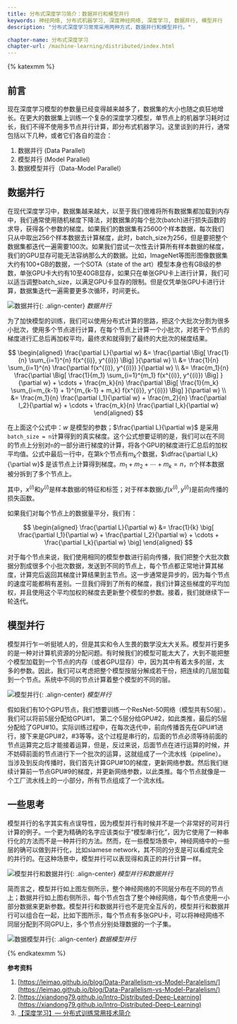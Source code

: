 ```yaml
---
title: 分布式深度学习简介：数据并行和模型并行
keywords: 神经网络, 分布式机器学习, 深度神经网络, 深度学习, 数据并行, 模型并行
description: "分布式深度学习常常采用两种方式，数据并行和模型并行。"

chapter-name: 分布式深度学习
chapter-url: /machine-learning/distributed/index.html
---
```


{% katexmm %}

## 前言

现在深度学习模型的参数量已经变得越来越多了，数据集的大小也随之疯狂地增长。在更大的数据集上训练一个复杂的深度学习模型，单节点上的机器学习耗时过长，我们不得不使用多节点并行计算，即分布式机器学习。这里谈到的并行，通常包括以下几种，或者它们各自的混合：

1. 数据并行 (Data Parallel)
2. 模型并行 (Model Parallel)
3. 数据模型并行（Data-Model Parallel）

## 数据并行

在现代深度学习中，数据集越来越大，以至于我们很难将所有数据集都加载到内存中，我们通常使用随机梯度下降法，对数据集的每个批次(batch)进行损失函数的求导，获得各个参数的梯度。如果我们的数据集有25600个样本数据，每次我们只从中取出256个样本数据去计算梯度，此时，batch_size为256，但是要把整个数据集都迭代一遍需要100次。如果我们尝试一次性去计算所有样本数据的梯度，我们的GPU显存可能无法容纳那么大的数据。比如，ImageNet等图形图像数据集大约有100+GB的数据，一个SOTA（state of the art）模型本身也有GB级的参数，单张GPU卡大约有10至40GB显存，如果只在单张GPU卡上进行计算，我们可以适当调整batch_size，以满足GPU卡显存的限制。但是仅凭单张GPU卡进行计算，数据集迭代一遍需要更多次循环，时间更长。

![数据并行](http://aixingqiu-1258949597.cos.ap-beijing.myqcloud.com/2020-12-17-054300.jpg){: .align-center}
*数据并行*

为了加快模型的训练，我们可以使用分布式计算的思路，把这个大批次分割为很多小批次，使用多个节点进行计算，在每个节点上计算一个小批次，对若干个节点的梯度进行汇总后再加权平均，最终求和就得到了最终的大批次的梯度结果。

$$
\begin{aligned}
\frac{\partial L}{\partial w} 
&= \frac{\partial \Big[ \frac{1}{n} \sum_{i=1}^{n} f(x^{(i)}, y^{(i)}) \Big] }{\partial w} \\
&= \frac{1}{n} \sum_{i=1}^{n}  \frac{\partial f(x^{(i)}, y^{(i)}) }{\partial w} \\
&= \frac{m_1}{n} \frac{\partial \Big[ \frac{1}{m_1} \sum_{i=1}^{m_1} f(x^{(i)}, y^{(i)}) \Big] }{\partial w} + \cdots + \frac{m_k}{n}  \frac{\partial \Big[ \frac{1}{m_k} \sum_{i=m_{k-1} + 1}^{m_{k-1} + m_k} f(x^{(i)}, y^{(i)}) \Big] }{\partial w} \\
&= \frac{m_1}{n} \frac{\partial l_1}{\partial w} + \frac{m_2}{n} \frac{\partial l_2}{\partial w} + \cdots + \frac{m_k}{n} \frac{\partial l_k}{\partial w}
\end{aligned}
$$

在上面这个公式中：$w$ 是模型的参数；$\frac{\partial L}{\partial w}$ 是采用`batch_size = n`计算得到的真实梯度。这个公式想要证明的是，我们可以在不同的节点上分别对`n`的一部分进行梯度的计算，将各个GPU的梯度进行汇总后的加权平均值。公式中最后一行中，在第k个节点有$m_k$个数据，$\dfrac{\partial l_k}{\partial w}$ 是该节点上计算得到梯度。$m_1+m_2+\cdots+m_k = n$，n个样本数据被分拆到了多个节点上。

其中，$x^{(i)}$和$y^{(i)}$是样本数据$i$的特征和标签；对于样本数据$i$,$f(x^{(i)}, y^{(i)})$是前向传播的损失函数。

如果我们对每个节点上的数据量平分，我们有：

$$
\begin{aligned}
\frac{\partial L}{\partial w} 
&= \frac{1}{k} \big[ \frac{\partial l_1}{\partial w} + \frac{\partial l_2}{\partial w} + \cdots + \frac{\partial l_k}{\partial w} \big]
\end{aligned}
$$

对于每个节点来说，我们使用相同的模型参数进行前向传播，我们把整个大批次数据分割成很多个小批次数据，发送到不同的节点上，每个节点都正常地计算其梯度，计算完后返回其梯度计算结果到主节点。这一步通常是异步的，因为每个节点的速度可能都稍有差别。一旦我们得到了所有的梯度，我们计算这些梯度的平均加权，并且使用这个平均加权的梯度去更新整个模型的参数。接着，我们就继续下一轮迭代。

## 模型并行

模型并行乍一听挺唬人的，但是其实和令人生畏的数学没太大关系。模型并行更多的是一种对计算机资源的分配问题。有时候我们的模型可能太大了，大到不能把整个模型加载到一个节点的内存（或者GPU显存）中，因为其中有着太多的层，太多的参数。因此，我们可以考虑把整个模型按层分解成若干份，把连续的几层加载到一个节点。系统中不同的节点计算着整个模型的不同的层。

![模型并行](http://aixingqiu-1258949597.cos.ap-beijing.myqcloud.com/2020-12-17-054241.jpg){: .align-center}
*模型并行*

假如我们有10个GPU节点，我们想要训练一个ResNet-50网络（模型共有50层）。我们可以将前5层分配给GPU#1， 第二个5层分给GPU#2，如此类推，最后的5层分配给了GPU#10。实际训练过程中，在每次迭代中，前向传播首先在GPU#1进行，接下来是GPU#2，#3等等。这个过程是串行的，后面的节点必须等待前面的节点运算完之后才能接着运算，但是，反过来说，后面节点在进行运算的时候，并不妨碍前面的节点进行下一个批次的运算，这就组成了一个流水线（pipeline）。当涉及到反向传播时，我们首先计算GPU#10的梯度，更新网络参数。然后我们继续计算前一节点GPU#9的梯度，并更新网络参数，以此类推。每个节点就像是一个工厂流水线上的一小部分，所有节点组成了一个流水线。

## 一些思考

模型并行的名字其实有点误导性，因为模型并行有时候并不是一个非常好的可并行计算的例子。一个更为精确的名字应该类似于“模型串行化”，因为它使用了一种串行化的方法而不是一种并行的方法。然而，在一些模型场景中，神经网络中的一些层的确可以做到并行化，比如siamese network，其不同的分支是可以看成完全的并行的。在这种场景中，模型并行可以表现得和真正的并行计算一样。

![模型并行和数据并行](http://aixingqiu-1258949597.cos.ap-beijing.myqcloud.com/2020-12-07-080830.png){: .align-center}
*模型并行和数据并行*

简而言之，模型并行如上图左侧所示，整个神经网络的不同层分布在不同的节点上；数据并行如上图右侧所示，每个节点包含了整个神经网络，每个节点使用一小部分数据来更新参数。模型并行和数据并行也不是完全互斥的，模型并行和数据并行可以组合在一起，比如下图所示，每个节点有多张GPU卡，可以将神经网络不同层分配到不同GPU上，多个节点分别处理数据的一个子集。

![数据模型并行](http://aixingqiu-1258949597.cos.ap-beijing.myqcloud.com/2020-12-07-080837.png){: .align-center}
*数据模型并行*

{% endkatexmm %}

**参考资料**

1. [https://leimao.github.io/blog/Data-Parallelism-vs-Model-Paralelism/](https://leimao.github.io/blog/Data-Parallelism-vs-Model-Paralelism/)
2. [https://xiandong79.github.io/Intro-Distributed-Deep-Learning](https://xiandong79.github.io/Intro-Distributed-Deep-Learning)
3. [【深度学习】— 分布式训练常用技术简介](https://zhuanlan.zhihu.com/p/276122469)